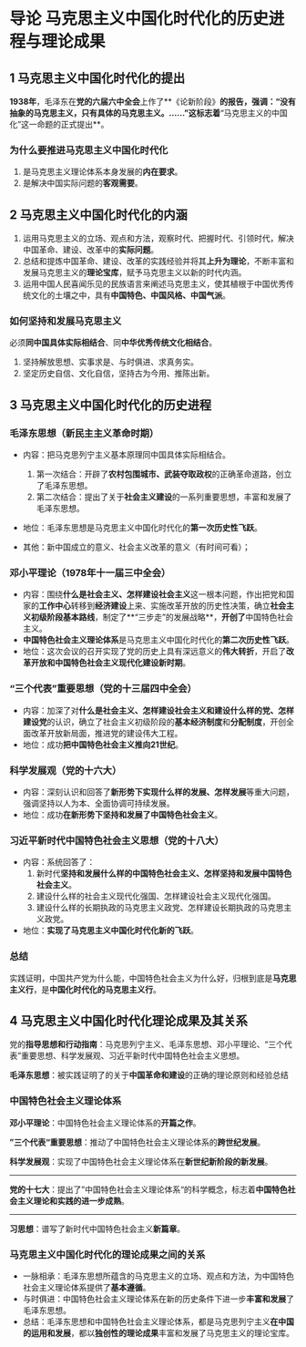 # 导论 马克思主义中国化时代化的历史进程与理论成果

## 1 马克思主义中国化时代化的提出

**1938年**，毛泽东在**党的六届六中全会**上作了**《论新阶段》**的报告，强调：“没有抽象的马克思主义，只有具体的马克思主义。……”这标志着**“马克思主义的中国化”这一命题的正式提出**。

### 为什么要推进马克思主义中国化时代化

1. 是马克思主义理论体系本身发展的**内在要求**。
2. 是解决中国实际问题的**客观需要**。

## 2 马克思主义中国化时代化的内涵

1. 运用马克思主义的立场、观点和方法，观察时代、把握时代、引领时代，解决中国革命、建设、改革中的**实际问题**。
2. 总结和提炼中国革命、建设、改革的实践经验并将其**上升为理论**，不断丰富和发展马克思主义的**理论宝库**，赋予马克思主义以新的时代内涵。
3. 运用中国人民喜闻乐见的民族语言来阐述马克思主义，使其植根于中国优秀传统文化的土壤之中，具有**中国特色、中国风格、中国气派**。

### 如何坚持和发展马克思主义

必须**同中国具体实际相结合**、同**中华优秀传统文化相结合**。

1. 坚持解放思想、实事求是、与时俱进、求真务实。
2. 坚定历史自信、文化自信，坚持古为今用、推陈出新。

## 3 马克思主义中国化时代化的历史进程

### 毛泽东思想（新民主主义革命时期）

- 内容：把马克思列宁主义基本原理同中国具体实际相结合。
  1. 第一次结合：开辟了**农村包围城市、武装夺取政权**的正确革命道路，创立了毛泽东思想。
  2. 第二次结合：提出了关于**社会主义建设**的一系列重要思想，丰富和发展了毛泽东思想。

- 地位：毛泽东思想是马克思主义中国化时代化的**第一次历史性飞跃**。

- 其他：新中国成立的意义、社会主义改革的意义（有时间可看）；

### 邓小平理论（1978年十一届三中全会）

- 内容：围绕**什么是社会主义、怎样建设社会主义**这一根本问题，作出把党和国家的**工作中心**转移到**经济建设**上来、实施改革开放的历史性决策，确立**社会主义初级阶段基本路线**，制定了**“三步走”的发展战略**，**开创了**中国特色社会主义。
- **中国特色社会主义理论体系**是马克思主义中国化时代化的**第二次历史性飞跃**。
- 地位：这次会议的召开实现了党的历史上具有深远意义的**伟大转折**，开启了**改革开放和中国特色社会主义现代化建设新时期**。

### “三个代表”重要思想（党的十三届四中全会）

- 内容：加深了对**什么是社会主义、怎样建设社会主义和建设什么样的党、怎样建设党**的认识，确立了社会主义初级阶段的**基本经济制度**和**分配制度**，开创全面改革开放新局面，推进党的建设伟大工程。
- 地位：成功**把中国特色社会主义推向21世纪**。

### 科学发展观（党的十六大）

- 内容：深刻认识和回答了**新形势下实现什么样的发展、怎样发展**等重大问题，强调坚持以人为本、全面协调可持续发展。
- 地位：成功**在新形势下坚持和发展了中国特色社会主义**。

### 习近平新时代中国特色社会主义思想（党的十八大）

- 内容：系统回答了：
  1. 新时代**坚持和发展什么样的中国特色社会主义、怎样坚持和发展中国特色社会主义**。
  2. 建设什么样的社会主义现代化强国、怎样建设社会主义现代化强国。
  3. 建设什么样的长期执政的马克思主义政党、怎样建设长期执政的马克思主义政党。
- 地位：**实现了马克思主义中国化时代化新的飞跃**。

### 总结

实践证明，中国共产党为什么能，中国特色社会主义为什么好，归根到底是**马克思主义行**，是**中国化时代化的马克思主义行**。

## 4 马克思主义中国化时代化理论成果及其关系

党的**指导思想和行动指南**：马克思列宁主义、毛泽东思想、邓小平理论、“三个代表”重要思想、科学发展观、习近平新时代中国特色社会主义思想。

**毛泽东思想**：被实践证明了的关于**中国革命和建设**的正确的理论原则和经验总结

### 中国特色社会主义理论体系

**邓小平理论**：中国特色社会主义理论体系的**开篇之作**。

**”三个代表“重要思想**：推动了中国特色社会主义理论体系的**跨世纪发展**。

**科学发展观**：实现了中国特色社会主义理论体系在**新世纪新阶段的新发展**。

---

**党的十七大**：提出了”中国特色社会主义理论体系“的科学概念，标志着**中国特色社会主义理论和实践的进一步成熟**。

---

**习思想**：谱写了新时代中国特色社会主义**新篇章**。

### 马克思主义中国化时代化的理论成果之间的关系

- 一脉相承：毛泽东思想所蕴含的马克思主义的立场、观点和方法，为中国特色社会主义理论体系提供了**基本遵循**。
- 与时俱进：中国特色社会主义理论体系在新的历史条件下进一步**丰富和发展**了毛泽东思想。
- 总结：毛泽东思想和中国特色社会主义理论体系，都是马克思列宁主义**在中国的运用和发展**，都以**独创性的理论成果**丰富和发展了马克思主义的理论宝库。




